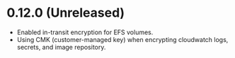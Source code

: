 # 0.12.0 (Unreleased)

* Enabled in-transit encryption for EFS volumes.
* Using CMK (customer-managed key) when encrypting cloudwatch logs, secrets, and image repository.
